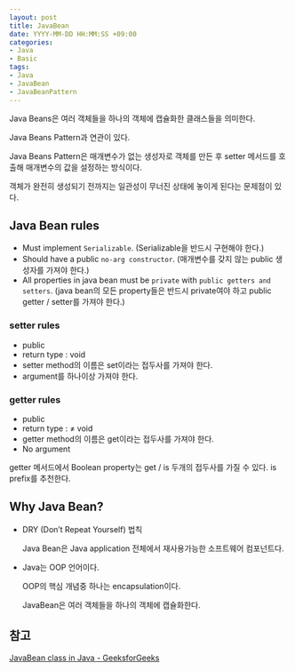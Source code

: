 ```yaml
---
layout: post
title: JavaBean
date: YYYY-MM-DD HH:MM:SS +09:00
categories:
- Java
- Basic
tags:
- Java
- JavaBean
- JavaBeanPattern
---
```

Java Beans은 여러 객체들을 하나의 객체에 캡슐화한 클래스들을 의미한다.

Java Beans Pattern과 연관이 있다.

Java Beans Pattern은 매개변수가 없는 생성자로 객체를 만든 후 setter 메서드를 호출해 매개변수의 값을 설정하는 방식이다.

객체가 완전히 생성되기 전까지는 일관성이 무너진 상태에 놓이게 된다는 문제점이 있다.

## Java Bean rules

- Must implement `Serializable`. (Serializable을 반드시 구현해야 한다.)
- Should have a public `no-arg constructor`. (매개변수를 갖지 않는 public 생성자를 가져야 한다.)
- All properties in java bean must be `private` with `public getters and setters`. (java bean의 모든 property들은 반드시 private여야 하고 public getter / setter를 가져야 한다.)

### setter rules

- public
- return type : void
- setter method의 이름은 set이라는 접두사를 가져야 한다.
- argument를 하나이상 가져야 한다.

### getter rules

- public
- return type : ≠ void
- getter method의 이름은 get이라는 접두사를 가져야 한다.
- No argument

getter 메서드에서 Boolean property는 get / is 두개의 접두사를 가질 수 있다. is prefix를 추천한다.

## Why Java Bean?

- DRY (Don’t Repeat Yourself) 법칙
    
    Java Bean은 Java application 전체에서 재사용가능한 소프트웨어 컴포넌트다.
    
- Java는 OOP 언어이다.
    
    OOP의 핵심 개념중 하나는 encapsulation이다.
    
    JavaBean은 여러 객체들을 하나의 객체에 캡슐화한다.
    

## 참고

[JavaBean class in Java - GeeksforGeeks](https://www.geeksforgeeks.org/javabean-class-java/)
